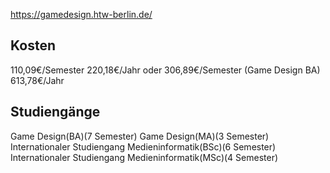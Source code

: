 https://gamedesign.htw-berlin.de/
## Kosten
110,09€/Semester
220,18€/Jahr
oder
306,89€/Semester (Game Design BA)
613,78€/Jahr
## Studiengänge
Game Design(BA)(7 Semester)
Game Design(MA)(3 Semester)
Internationaler Studiengang Medieninformatik(BSc)(6 Semester)
Internationaler Studiengang Medieninformatik(MSc)(4 Semester)
